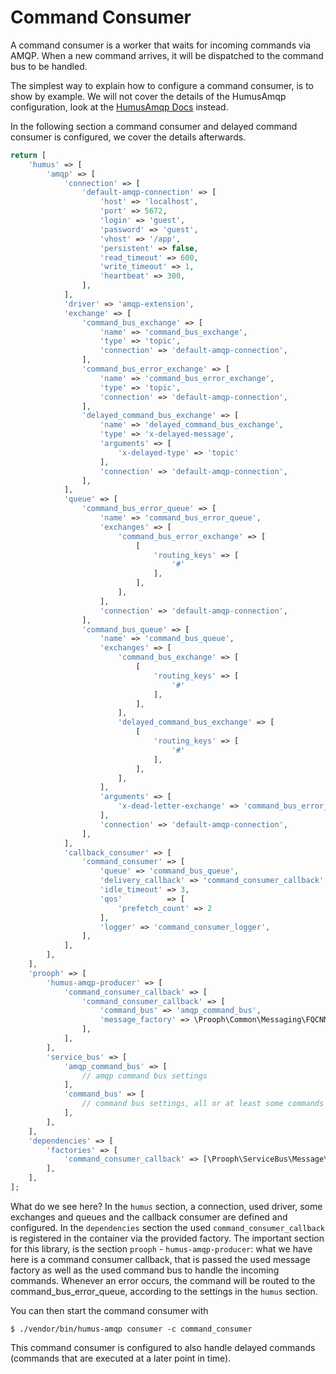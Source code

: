 # Command Consumer

A command consumer is a worker that waits for incoming commands via AMQP. When a new command arrives, it will be
dispatched to the command bus to be handled.

The simplest way to explain how to configure a command consumer, is to show by example.
We will not cover the details of the HumusAmqp configuration, look at the
[HumusAmqp Docs](https://humusamqp.readthedocs.io/en/latest/) instead.

In the following section a command consumer and delayed command consumer is configured, we cover the details
afterwards.

```php
return [
    'humus' => [
        'amqp' => [
            'connection' => [
                'default-amqp-connection' => [
                    'host' => 'localhost',
                    'port' => 5672,
                    'login' => 'guest',
                    'password' => 'guest',
                    'vhost' => '/app',
                    'persistent' => false,
                    'read_timeout' => 600,
                    'write_timeout' => 1,
                    'heartbeat' => 300,
                ],
            ],
            'driver' => 'amqp-extension',
            'exchange' => [
                'command_bus_exchange' => [
                    'name' => 'command_bus_exchange',
                    'type' => 'topic',
                    'connection' => 'default-amqp-connection',
                ],
                'command_bus_error_exchange' => [
                    'name' => 'command_bus_error_exchange',
                    'type' => 'topic',
                    'connection' => 'default-amqp-connection',
                ],
                'delayed_command_bus_exchange' => [
                    'name' => 'delayed_command_bus_exchange',
                    'type' => 'x-delayed-message',
                    'arguments' => [
                        'x-delayed-type' => 'topic'
                    ],
                    'connection' => 'default-amqp-connection',
                ],
            ],
            'queue' => [
                'command_bus_error_queue' => [
                    'name' => 'command_bus_error_queue',
                    'exchanges' => [
                        'command_bus_error_exchange' => [
                            [
                                'routing_keys' => [
                                    '#'
                                ],
                            ],
                        ],
                    ],
                    'connection' => 'default-amqp-connection',
                ],
                'command_bus_queue' => [
                    'name' => 'command_bus_queue',
                    'exchanges' => [
                        'command_bus_exchange' => [
                            [
                                'routing_keys' => [
                                    '#'
                                ],
                            ],
                        ],
                        'delayed_command_bus_exchange' => [
                            [
                                'routing_keys' => [
                                    '#'
                                ],
                            ],
                        ],
                    ],
                    'arguments' => [
                        'x-dead-letter-exchange' => 'command_bus_error_exchange',
                    ],
                    'connection' => 'default-amqp-connection',
                ],
            ],
            'callback_consumer' => [
                'command_consumer' => [
                    'queue' => 'command_bus_queue',
                    'delivery_callback' => 'command_consumer_callback',
                    'idle_timeout' => 3,
                    'qos'          => [
                        'prefetch_count' => 2
                    ],
                    'logger' => 'command_consumer_logger',
                ],
            ],
        ],
    ],
    'prooph' => [
        'humus-amqp-producer' => [
            'command_consumer_callback' => [
                'command_consumer_callback' => [
                    'command_bus' => 'amqp_command_bus',
                    'message_factory' => \Prooph\Common\Messaging\FQCNMessageFactory::class,
                ],
            ],
        ],
        'service_bus' => [
            'amqp_command_bus' => [
                // amqp command bus settings
            ],
            'command_bus' => [
                // command bus settings, all or at least some commands are send to the amqp_command_bus  
            ],
        ],
    ],
    'dependencies' => [
        'factories' => [
            'command_consumer_callback' => [\Prooph\ServiceBus\Message\HumusAmqp\Container\AmqpCommandConsumerCallbackFactory::class, 'command_consumer_callback'],
        ],
    ],
];
```

What do we see here? In the `humus` section, a connection, used driver, some exchanges and queues and the
callback consumer are defined and configured. In the `dependencies` section the used `command_consumer_callback`
is registered in the container via the provided factory. The important section for this library, is the section
`prooph` - `humus-amqp-producer`: what we have here is a command consumer callback, that is passed the
used message factory as well as the used command bus to handle the incoming commands.
Whenever an error occurs, the command will be routed to the command_bus_error_queue, according to the settings
in the `humus` section.

You can then start the command consumer with

```
$ ./vendor/bin/humus-amqp consumer -c command_consumer
```

This command consumer is configured to also handle delayed commands (commands that are executed at a later
point in time).
